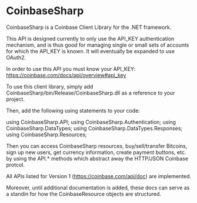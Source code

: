 CoinbaseSharp
=============

CoinbaseSharp is a Coinbase Client Library for the .NET framework.

This API is designed currently to only use the API_KEY authentication mechanism,
and is thus good for managing single or small sets of accounts for which the
API_KEY is known.  It will eventually be expanded to use OAuth2.

In order to use this API you must know your API_KEY: 
https://coinbase.com/docs/api/overview#api_key

To use this client library, simply add
CoinbaseSharp/bin/Release/CoinbaseSharp.dll
as a reference to your project.

Then, add the following using statements to your code:

using CoinbaseSharp.API;
using CoinbaseSharp.Authentication;
using CoinbaseSharp.DataTypes;
using CoinbaseSharp.DataTypes.Responses;
using CoinbaseSharp.Resources;

Then you can access CoinbaseSharp resources, buy/sell/transfer Bitcoins, sign
up new users, get currency information, create payment buttons, etc. by using
the API.* methods which abstract away the HTTP/JSON Coinbase protcol.

All APIs listed for Version 1 (https://coinbase.com/api/doc) are implemented.

Moreover, until additional documentation is added, these docs can serve as
a standin for how the CoinbaseResource objects are structured.
